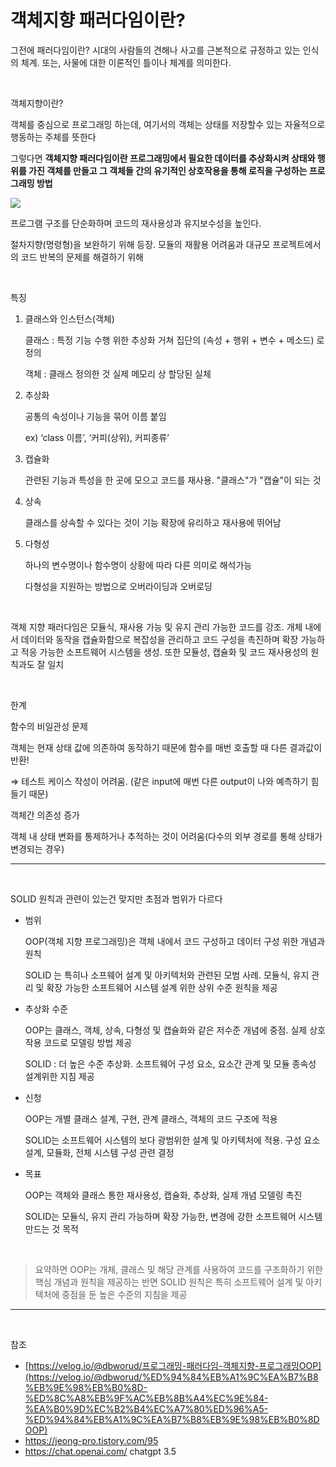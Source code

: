 # 객체지향 패러다임이란?

그전에 패러다임이란? 시대의 사람들의 견해나 사고를 근본적으로 규정하고 있는 인식의 체계. 또는, 사물에 대한 이론적인 틀이나 체계를 의미한다. 

<br>

객체지향이란?

객체를 중심으로 프로그래밍 하는데, 여기서의 객체는 상태를 저장할수 있는 자율적으로 행동하는 주체를 뜻한다

그렇다면 <b>객체지향 패러다임이란 프로그래밍에서 필요한 데이터를 추상화시켜 상태와 행위를 가진 객체를 만들고 그 객체들 간의 유기적인 상호작용을 통해 로직을 구성하는 프로그래밍 방법</b>

![](https://velog.velcdn.com/images/dbworud/post/153548ae-0804-4b37-9ef9-5b0f4e3d93e7/thumbnail.png)

프로그램 구조를 단순화하며 코드의 재사용성과 유지보수성을 높인다.

절차지향(명령형)을 보완하기 위해 등장. 모듈의 재활용 어려움과 대규모 프로젝트에서의 코드 반복의 문제를 해결하기 위해 

<br>

특징

1. 클래스와 인스턴스(객체)

    클래스 : 특정 기능 수행 위한 추상화 거쳐 집단의 (속성 + 행위 + 변수 + 메소드) 로 정의

    객체 : 클래스 정의한 것 실제 메모리 상 할당된 실체

1. 추상화

    공통의 속성이나 기능을 묶어 이름 붙임

    ex) ‘class 이름’, ‘커피(상위), 커피종류’

1. 캡슐화

    관련된 기능과 특성을 한 곳에 모으고 코드를 재사용. "클래스"가 "캡슐"이 되는 것

1. 상속

    클래스를 상속할 수 있다는 것이 기능 확장에 유리하고 재사용에 뛰어남

1. 다형성

    하나의 변수명이나 함수명이 상황에 따라 다른 의미로 해석가능

    다형성을 지원하는 방법으로 오버라이딩과 오버로딩

<br>

객체 지향 패러다임은 모듈식, 재사용 가능 및 유지 관리 가능한 코드를 강조. 개체 내에서 데이터와 동작을 캡슐화함으로 복잡성을 관리하고 코드 구성을 촉진하며 확장 가능하고 적응 가능한 소프트웨어 시스템을 생성. 또한 모듈성, 캡슐화 및 코드 재사용성의 원칙과도 잘 일치

<br>

한계

함수의 비일관성 문제

객체는 현재 상태 값에 의존하여 동작하기 때문에 함수를 매번 호출할 때 다른 결과값이 반환!

⇒ 테스트 케이스 작성이 어려움. (같은 input에 매번 다른 output이 나와 예측하기 힘들기 때문)

객체간 의존성 증가

객체 내 상태 변화를 통제하거나 추적하는 것이 어려움(다수의 외부 경로를 통해 상태가 변경되는 경우)

---

<br>

SOLID 원칙과 관련이 있는건 맞지만 초점과 범위가 다르다

- 범위

    OOP(객체 지향 프로그래밍)은 객체 내에서 코드 구성하고 데이터 구성 위한 개념과 원칙

    SOLID 는 특히나 소프웨어 설계 및 아키텍처와 관련된 모범 사례. 모듈식, 유지 관리 및 확장 가능한 소프트웨어 시스템 설계 위한 상위 수준 원칙을 제공

- 추상화 수준

    OOP는 클래스, 객체, 상속, 다형성 및 캡슐화와 같은 저수준 개념에 중점. 실제 상호 작용 코드로 모델링 방법 제공

    SOLID : 더 높은 수준 추상화. 소프트웨어 구성 요소, 요소간 관계 및 모듈 종속성 설계위한 지침 제공

- 신청

    OOP는 개별 클래스 설계, 구현, 관계 클래스, 객체의 코드 구조에 적용

    SOLID는 소프트웨어 시스템의 보다 광범위한 설계 및 아키텍처에 적용. 구성 요소 설계, 모듈화, 전체 시스템 구성 관련 결정

- 목표

    OOP는 객체와 클래스 통한 재사용성, 캡슐화, 추상화, 실제 개념 모델링 촉진

    SOLID는 모듈식, 유지 관리 가능하며 확장 가능한, 변경에 강한 소프트웨어 시스템 만드는 것 목적

<br>

> 요약하면 OOP는 개체, 클래스 및 해당 관계를 사용하여 코드를 구조화하기 위한 핵심 개념과 원칙을 제공하는 반면 SOLID 원칙은 특히 소프트웨어 설계 및 아키텍처에 중점을 둔 높은 수준의 지침을 제공
> 

---

<br>

참조 

- [https://velog.io/@dbworud/프로그래밍-패러다임-객체지향-프로그래밍OOP](https://velog.io/@dbworud/%ED%94%84%EB%A1%9C%EA%B7%B8%EB%9E%98%EB%B0%8D-%ED%8C%A8%EB%9F%AC%EB%8B%A4%EC%9E%84-%EA%B0%9D%EC%B2%B4%EC%A7%80%ED%96%A5-%ED%94%84%EB%A1%9C%EA%B7%B8%EB%9E%98%EB%B0%8DOOP)
- https://jeong-pro.tistory.com/95
- https://chat.openai.com/ chatgpt 3.5